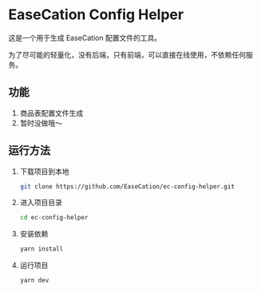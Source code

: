 # EaseCation Config Helper

这是一个用于生成 EaseCation 配置文件的工具。

为了尽可能的轻量化，没有后端，只有前端，可以直接在线使用，不依赖任何服务。

## 功能

1. 商品表配置文件生成
2. 暂时没做哦～

## 运行方法

1. 下载项目到本地

    ```bash
    git clone https://github.com/EaseCation/ec-config-helper.git
    ```

2. 进入项目目录

    ```bash
    cd ec-config-helper
    ```

3. 安装依赖

    ```bash
    yarn install
    ```

4. 运行项目

    ```bash
    yarn dev
    ```